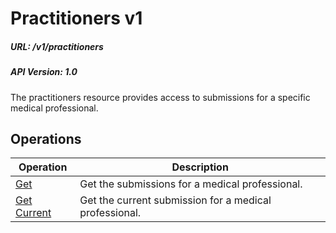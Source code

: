 # Practitioners v1

##### URL: /v1/practitioners
##### API Version: 1.0

The practitioners resource provides access to submissions for a specific medical professional.

## Operations

| Operation | Description |
| - | - |
| [Get](get.md) | Get the submissions for a medical professional. |
| [Get Current](get-current.md) | Get the current submission for a medical professional. |
